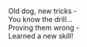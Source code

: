  <br> Old dog, new tricks - 
 <br> You know the drill...
 <br> Proving them wrong - 
 <br> Learned a new skill!

<!---
b0Rn2bL8/b0Rn2bL8 is a ✨ special ✨ repository because its `README.md` (this file) appears on your GitHub profile.
You can click the Preview link to take a look at your changes.
--->
